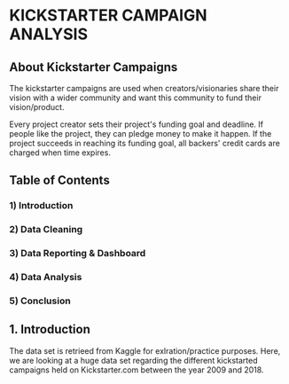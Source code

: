 # KICKSTARTER CAMPAIGN ANALYSIS

## About Kickstarter Campaigns
The kickstarter campaigns are used when creators/visionaries share their vision with a wider community and want this community to fund their vision/product. 

Every project creator sets their project's funding goal and deadline. If people like the project, they can pledge money to make it happen. If the project succeeds in reaching its funding goal, all backers' credit cards are charged when time expires.

## Table of Contents
### 1) Introduction
### 2) Data Cleaning
### 3) Data Reporting & Dashboard
### 4) Data Analysis
### 5) Conclusion


## 1. Introduction
The data set is retrieed from Kaggle for exlration/practice purposes.
Here, we are looking at a huge data set regarding the different kickstarted campaigns held on Kickstarter.com between the year 2009 and 2018.
